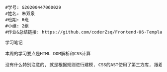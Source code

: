<pre>
#学号: G20200447060029
#姓名: 朱双泉
#班期: 6班
#小组: 2组
#作业&总结链接: https://github.com/coderZsq/Frontend-06-Template/tree/main/Week%2009
</pre>

<pre>
学习笔记

本周的学习要点是HTML DOM解析和CSS计算

没有什么特别注意的, 就是根据规则进行建模, CSS的AST使用了第三方库, 跟着老师的视频会漏掉一部分 selfClosing的内容需要注意.

</pre>

